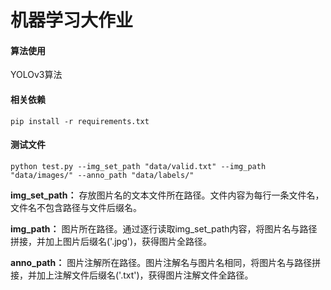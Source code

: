 # 机器学习大作业
#### 算法使用

YOLOv3算法

#### 相关依赖

```
pip install -r requirements.txt
```

#### 测试文件

```
python test.py --img_set_path "data/valid.txt" --img_path "data/images/" --anno_path "data/labels/"
```

**img_set_path：** 存放图片名的文本文件所在路径。文件内容为每行一条文件名，文件名不包含路径与文件后缀名。

**img_path：** 图片所在路径。通过逐行读取img_set_path内容，将图片名与路径拼接，并加上图片后缀名('.jpg')，获得图片全路径。

**anno_path：** 图片注解所在路径。图片注解名与图片名相同，将图片名与路径拼接，并加上注解文件后缀名('.txt')，获得图片注解文件全路径。

